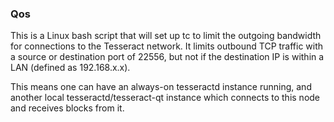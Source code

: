 ### Qos ###

This is a Linux bash script that will set up tc to limit the outgoing bandwidth for connections to the Tesseract network. It limits outbound TCP traffic with a source or destination port of 22556, but not if the destination IP is within a LAN (defined as 192.168.x.x).

This means one can have an always-on tesseractd instance running, and another local tesseractd/tesseract-qt instance which connects to this node and receives blocks from it.
